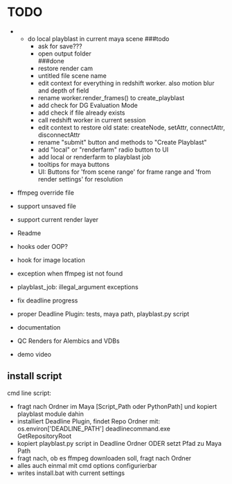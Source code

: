 # TODO
- - do local playblast in current maya scene
    ###todo
    - ask for save???
    - open output folder  
    ###done
    - restore render cam
    - untitled file scene name
    - edit context for everything in redshift worker. also motion blur and depth of field
    - rename worker.render_frames() to create_playblast
    - add check for DG Evaluation Mode
    - add check if file already exists
    - call redshift worker in current session
    - edit context to restore old state: createNode, setAttr, connectAttr, disconnectAttr
    - rename "submit" button and methods to "Create Playblast"
    - add "local" or "renderfarm" radio button to UI
    - add local or renderfarm to playblast job
    - tooltips for maya buttons
    - UI: Buttons for 'from scene range' for frame range and 'from render settings' for resolution

- ffmpeg override file    
- support unsaved file
- support current render layer
- Readme
- hooks oder OOP?
- hook for image location
- exception when ffmpeg ist not found
- playblast_job: illegal_argument exceptions

- fix deadline progress
- proper Deadline Plugin: tests, maya path, playblast.py script
- documentation

- QC Renders for Alembics and VDBs
- demo video
## install script
cmd line script:
- fragt nach Ordner im Maya [Script_Path oder PythonPath] und kopiert playblast module dahin 
- installiert Deadline Plugin, findet Repo Ordner mit: os.environ['DEADLINE_PATH'] deadlinecommand.exe GetRepositoryRoot
- kopiert playblast.py script in Deadline Ordner ODER setzt Pfad zu Maya Path
- fragt nach, ob es ffmpeg downloaden soll, fragt nach Ordner
- alles auch einmal mit cmd options configurierbar
- writes install.bat with current settings

